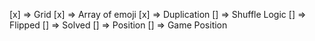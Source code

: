 [x] => Grid
[x] => Array of emoji
[x] => Duplication
[] => Shuffle Logic
[] => Flipped
[] => Solved
[] => Position
[] => Game Position

